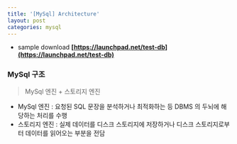 ```yaml
---
title: '[MySql] Architecture'
layout: post
categories: mysql
---
```


- sample download
**[https://launchpad.net/test-db](https://launchpad.net/test-db)**

### MySql 구조
> MySql 엔진 + 스토리지 엔진

- MySql 엔진 : 요청된 SQL 문장을 분석하거나 최적화하는 등 DBMS 의 두뇌에 해당하는 처리를 수행
- 스토리지 엔진 : 실제 데이터를 디스크 스토리지에 저장하거나 디스크 스토리지로부터 데이터를 읽어오는 부분을 전담